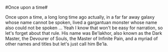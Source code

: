 #Once upon a time#

Once upon a time, a long long time ago actually, in a far far away galaxy whose name cannot be spoken, lived a gargantuan monster whose name also could not be spoken ...
Yeah I know that won't be easy for narration, so let's forget about that rule.
His name was Be'lakhor, also known as the Dark Master, the Devourer of Souls, the Master of Infinite Pain, and a myriad of other names and titles but let's just call him Be'la.
